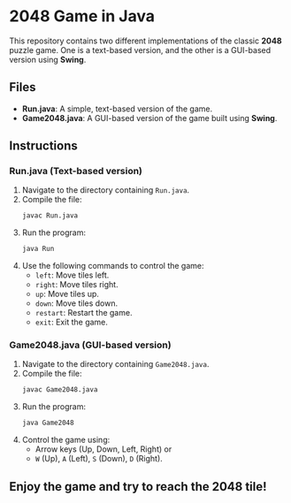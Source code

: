 # 2048 Game in Java

This repository contains two different implementations of the classic **2048** puzzle game. One is a text-based version, and the other is a GUI-based version using **Swing**.

## Files
- **Run.java**: A simple, text-based version of the game.
- **Game2048.java**: A GUI-based version of the game built using **Swing**.

## Instructions

### Run.java (Text-based version)
1. Navigate to the directory containing `Run.java`.
2. Compile the file:
    ```bash
    javac Run.java
    ```
3. Run the program:
    ```bash
    java Run
    ```
4. Use the following commands to control the game:
    - `left`: Move tiles left.
    - `right`: Move tiles right.
    - `up`: Move tiles up.
    - `down`: Move tiles down.
    - `restart`: Restart the game.
    - `exit`: Exit the game.

### Game2048.java (GUI-based version)
1. Navigate to the directory containing `Game2048.java`.
2. Compile the file:
    ```bash
    javac Game2048.java
    ```
3. Run the program:
    ```bash
    java Game2048
    ```
4. Control the game using:
    - Arrow keys (Up, Down, Left, Right) or
    - `W` (Up), `A` (Left), `S` (Down), `D` (Right).

## Enjoy the game and try to reach the 2048 tile!
